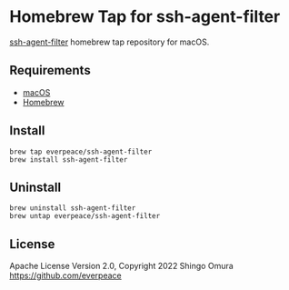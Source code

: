 # Homebrew Tap for ssh-agent-filter

[ssh-agent-filter](https://git.tiwe.de/ssh-agent-filter.git) homebrew tap repository for macOS.

## Requirements

- [macOS](https://www.apple.com/jp/macos/)
- [Homebrew](https://brew.sh/)

## Install

```console
brew tap everpeace/ssh-agent-filter
brew install ssh-agent-filter
```

## Uninstall

```console
brew uninstall ssh-agent-filter
brew untap everpeace/ssh-agent-filter
```

## License

Apache License Version 2.0, 
Copyright 2022 Shingo Omura https://github.com/everpeace
